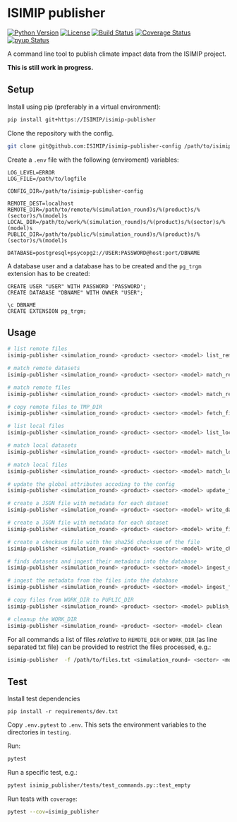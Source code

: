 ISIMIP publisher
================

[![Python Version](https://img.shields.io/badge/python-3.6|3.7|3.8-blue)](https://www.python.org/)
[![License](https://img.shields.io/badge/License-MIT-green)](https://github.com/ISI-MIP/isimip-publisher/blob/master/LICENSE)
[![Build Status](https://travis-ci.org/ISI-MIP/isimip-publisher.svg?branch=master)](https://travis-ci.org/ISI-MIP/isimip-publisher)
[![Coverage Status](https://coveralls.io/repos/github/ISI-MIP/isimip-publisher/badge.svg?branch=master)](https://coveralls.io/github/ISI-MIP/isimip-publisher?branch=master)
[![pyup Status](https://pyup.io/repos/github/ISI-MIP/isimip-publisher/shield.svg)](https://pyup.io/repos/github/ISI-MIP/isimip-publisher/)

A command line tool to publish climate impact data from the ISIMIP project.

**This is still work in progress.**

Setup
-----

Install using pip (preferably in a virtual environment):

```bash
pip install git+https://ISIMIP/isimip-publisher
```

Clone the repository with the config.

```bash
git clone git@github.com:ISIMIP/isimip-publisher-config /path/to/isimip-publisher-config
```

Create a `.env` file with the following (enviroment) variables:

```
LOG_LEVEL=ERROR
LOG_FILE=/path/to/logfile

CONFIG_DIR=/path/to/isimip-publisher-config

REMOTE_DEST=localhost
REMOTE_DIR=/path/to/remote/%(simulation_round)s/%(product)s/%(sector)s/%(model)s
LOCAL_DIR=/path/to/work/%(simulation_round)s/%(product)s/%(sector)s/%(model)s
PUBLIC_DIR=/path/to/public/%(simulation_round)s/%(product)s/%(sector)s/%(model)s

DATABASE=postgresql+psycopg2://USER:PASSWORD@host:port/DBNAME
```

A database user and a database has to be created and the `pg_trgm` extension has to be created:

```pgsql
CREATE USER "USER" WITH PASSWORD 'PASSWORD';
CREATE DATABASE "DBNAME" WITH OWNER "USER";

\c DBNAME
CREATE EXTENSION pg_trgm;
```

Usage
-----

```bash
# list remote files
isimip-publisher <simulation_round> <product> <sector> <model> list_remote

# match remote datasets
isimip-publisher <simulation_round> <product> <sector> <model> match_remote_datasets

# match remote files
isimip-publisher <simulation_round> <product> <sector> <model> match_remote_files

# copy remote files to TMP_DIR
isimip-publisher <simulation_round> <product> <sector> <model> fetch_files

# list local files
isimip-publisher <simulation_round> <product> <sector> <model> list_local

# match local datasets
isimip-publisher <simulation_round> <product> <sector> <model> match_local_datasets

# match local files
isimip-publisher <simulation_round> <product> <sector> <model> match_local_files

# update the global attributes accoding to the config
isimip-publisher <simulation_round> <product> <sector> <model> update_files

# create a JSON file with metadata for each dataset
isimip-publisher <simulation_round> <product> <sector> <model> write_dataset_jsons

# create a JSON file with metadata for each dataset
isimip-publisher <simulation_round> <product> <sector> <model> write_file_jsons

# create a checksum file with the sha256 checksum of the file
isimip-publisher <simulation_round> <product> <sector> <model> write_checksums

# finds datasets and ingest their metadata into the database
isimip-publisher <simulation_round> <product> <sector> <model> ingest_datasets

# ingest the metadata from the files into the database
isimip-publisher <simulation_round> <product> <sector> <model> ingest_files

# copy files from WORK_DIR to PUPLIC_DIR
isimip-publisher <simulation_round> <product> <sector> <model> publish_files

# cleanup the WORK_DIR
isimip-publisher <simulation_round> <product> <sector> <model> clean
```

For all commands a list of files *relative* to `REMOTE_DIR` or `WORK_DIR` (as line separated txt file) can be provided to restrict the files processed, e.g.:

```bash
isimip-publisher  -f /path/to/files.txt <simulation_round> <sector> <model> copy_files
```

Test
----

Install test dependencies

```
pip install -r requirements/dev.txt
```

Copy `.env.pytest` to `.env`. This sets the environment variables to the directories in `testing`.

Run:

```bash
pytest
```

Run a specific test, e.g.:

```bash
pytest isimip_publisher/tests/test_commands.py::test_empty
```

Run tests with `coverage`:

```bash
pytest --cov=isimip_publisher
```

